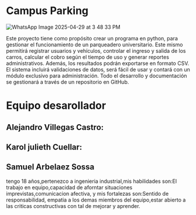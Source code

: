 # Campus Parking


![WhatsApp Image 2025-04-29 at 3 48 33 PM](https://github.com/user-attachments/assets/8dccec66-2905-432b-b5ec-14643e431a9e)




Este proyecto tiene como propósito crear un programa en python, para gestionar el funcionamiento de un parqueadero universitario. Este mismo permitirá registrar usuarios y vehículos, controlar el ingreso y salida de los carros, calcular el cobro según el tiempo de uso y generar reportes administrativos. Además, los resultados podrán exportarse en formato CSV. El sistema incluirá validaciones de datos, será fácil de usar y contará con un módulo exclusivo para administración. Todo el desarrollo y documentación se gestionará a través de un repositorio en GitHub.

# Equipo desarollador

## Alejandro Villegas Castro:    
## Karol julieth Cuellar:        
## Samuel Arbelaez Sossa
tengo 18 años,pertenezco a ingenieria industrial,mis habilidades  son:El trabajo en equipo,capacidad de aforntar situaciones imprevistas,comunicacion afectiva, y mis fortalezas son:Sentido de responsabilidad, empatia a los demas miembros del equipo,estar abierto a las criticas constructivas con tal de mejorar y aprender.


